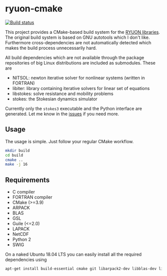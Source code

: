 # ryuon-cmake

[![Build status][travis-svg]][travis-link]

This project provides a CMake-based build system for the [RYUON
libraries](https://kichiki.github.io/ryuon/index.html).  The original
build system is based on GNU autotools which I don't like.
Furthermore cross-dependencies are not automatically detected which
makes the build process unnecessarily hard.

All build dependencies which are not available through the package
repositories of big Linux distributions are included as submodules.
These are

* NITSOL: newton iterative solver for nonlinear systems (written in
  FORTRAN)
* libiter: library containing iterative solvers for linear set of
  equations
* libstokes: solve resistance and mobility problems
* stokes: the Stokesian dynamics simulator

Currently only the `stokes3` executable and the Python interface are
generated.  Let me know in the
[issues](https://github.com/hmenke/ryuon-cmake/issues) if you need
more.

## Usage

The usage is simple.  Just follow your regular CMake workflow.
```bash
mkdir build
cd build
cmake ..
make -j 16
```

## Requirements

* C compiler
* FORTRAN compiler
* CMake (>=3.9)
* ARPACK
* BLAS
* GSL
* Guile (<=2.0)
* LAPACK
* NetCDF
* Python 2
* SWIG

On a naked Ubuntu 18.04 LTS you can easily install all the required
dependencies using
```bash
apt-get install build-essential cmake git libarpack2-dev libblas-dev libgsl-dev gfortran guile-2.0-dev liblapack-dev libnetcdf-dev libpython2.7-dev python2.7 swig
```

[travis-svg]: https://travis-ci.org/hmenke/ryuon-cmake.svg?branch=master
[travis-link]: https://travis-ci.org/hmenke/ryuon-cmake
